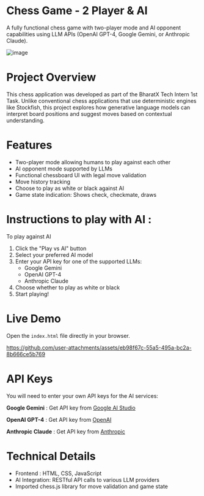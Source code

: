 # Chess Game - 2 Player & AI
A fully functional chess game with two-player mode and AI opponent capabilities using LLM APIs (OpenAI GPT-4, Google Gemini, or Anthropic Claude).

![image](https://github.com/user-attachments/assets/9e0eb18c-3f6f-4e43-8e67-47c60e1c4c8a)


# Project Overview
This chess application was developed as part of the BharatX Tech Intern 1st Task. Unlike conventional chess applications that use deterministic engines like Stockfish, this project explores how generative language models can interpret board positions and suggest moves based on contextual understanding.

# Features 
- Two-player mode allowing humans to play against each other
- AI opponent mode supported by LLMs
- Functional chessboard UI with legal move validation
- Move history tracking
- Choose to play as white or black against AI
- Game state indication: Shows check, checkmate, draws


# Instructions to play with AI :
To play against AI
1. Click the "Play vs AI" button
2. Select your preferred AI model
3. Enter your API key for one of the supported LLMs:
   - Google Gemini
   - OpenAI GPT-4
   - Anthropic Claude
4. Choose whether to play as white or black
5. Start playing!

# Live Demo
Open the `index.html` file directly in your browser.

https://github.com/user-attachments/assets/eb98f67c-55a5-495a-bc2a-8b666ce5b769



# API Keys
You will need to enter your own API keys for the AI services:

**Google Gemini**    : Get API key from [Google AI Studio](https://makersuite.google.com/)

**OpenAI GPT-4**     : Get API key from [OpenAI](https://platform.openai.com/)

**Anthropic Claude** : Get API key from [Anthropic](https://console.anthropic.com/)

# Technical Details
 - Frontend      : HTML, CSS, JavaScript
 - AI Integration: RESTful API calls to various LLM providers
 - Imported chess.js library for move validation and game state



